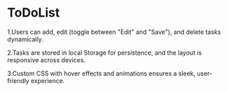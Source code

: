 # ToDoList
1.Users can add, edit (toggle between "Edit" and "Save"), and delete tasks dynamically.

2.Tasks are stored in local Storage for persistence, and the layout is responsive across devices.

3.Custom CSS with hover effects and animations ensures a sleek, user-friendly experience.
